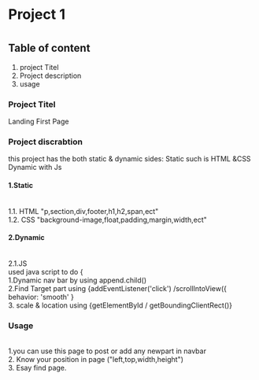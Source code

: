 # Project 1
# <h2>Table of content</h2>
<ol> 
  <li>project Titel</li>
    <li>Project description </li>
      <li>usage</li>
  </ol>
<h3>Project Titel</h3>
Landing  First Page 
<h3>Project discrabtion</h3>
this project has the both static & dynamic sides:
Static such is HTML &CSS<br>
Dynamic with Js<br>
<h4>1.Static</h4> <br>
1.1. HTML "p,section,div,footer,h1,h2,span,ect"<br>
1.2. CSS "background-image,float,padding,margin,width,ect"<br>
<h4> 2.Dynamic</h4><br>
2.1.JS <br>
used java script to do {<br>
1.Dynamic nav bar by using append.child()<br>
2.Find Target part using {addEventListener('click') /scrollIntoView({ behavior: 'smooth' }<br> 
3. scale & location using {getElementById / getBoundingClientRect()}<br>
<h3>Usage</h3><br>
1.you can use this page to post or add any newpart in navbar<br>
2. Know your position in page ("left,top,width,height")<br>
3. Esay find page.
